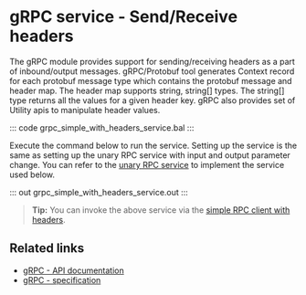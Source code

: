 # gRPC service - Send/Receive headers

The gRPC module provides support for sending/receiving headers as a part of inbound/output messages. gRPC/Protobuf tool generates Context record for each protobuf message type which contains the protobuf message and header map. The header map supports string, string[] types. The string[] type returns all the values for a given header key. gRPC also provides set of Utility apis to manipulate header values.

   ::: code grpc_simple_with_headers_service.bal :::

Execute the command below to run the service.
Setting up the service is the same as setting up the unary RPC service with input and output parameter change. You can refer to the [unary RPC service](/learn/by-example/grpc-service-unary/) to implement the service used below.

   ::: out grpc_simple_with_headers_service.out :::

>**Tip:** You can invoke the above service via the [simple RPC client with headers](/learn/by-example/grpc-client-headers/).

## Related links
- [gRPC - API documentation](https://lib.ballerina.io/ballerina/grpc/latest)
- [gRPC - specification](/spec/grpc/)
